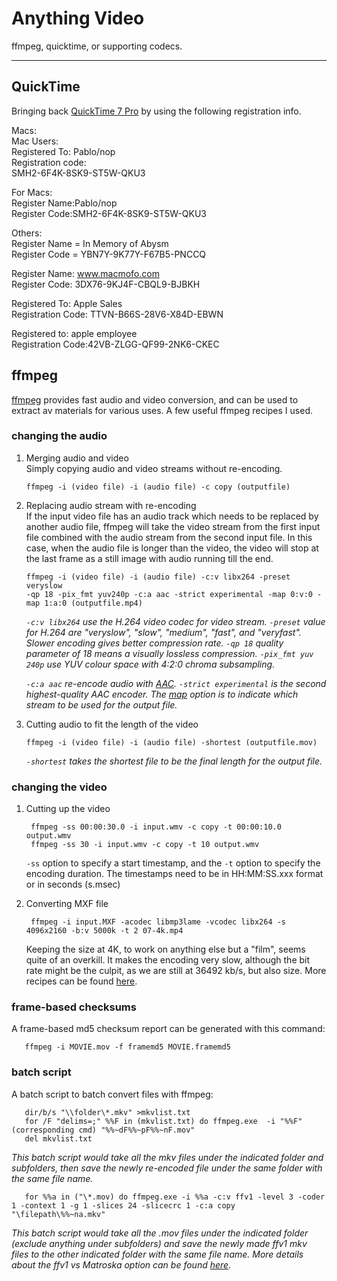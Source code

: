 # Anything Video
ffmpeg, quicktime, or supporting codecs.
_____

## QuickTime
Bringing back [QuickTime 7 Pro](http://techdechdude.blogspot.com/2010/06/or-any-other-version-entering-your.html) by using the following registration info. 

Macs:<br>
Mac Users:<br>
Registered To: Pablo/nop<br>
Registration code:<br>
SMH2-6F4K-8SK9-ST5W-QKU3<br>

For Macs:<br>
Register Name:Pablo/nop<br>
Register Code:SMH2-6F4K-8SK9-ST5W-QKU3<br>

Others:<br>
Register Name = In Memory of Abysm<br>
Register Code = YBN7Y-9K77Y-F67B5-PNCCQ<br>

Register Name: www.macmofo.com<br>
Register Code: 3DX76-9KJ4F-CBQL9-BJBKH<br>

Registered To: Apple Sales<br>
Registration Code: TTVN-B66S-28V6-X84D-EBWN<br>

Registered to: apple employee<br>
Registration Code:42VB-ZLGG-QF99-2NK6-CKEC<br>

## ffmpeg
[ffmpeg](https://ffmpeg.org/documentation.html) provides fast audio and video conversion, and can be used to extract av materials for various uses. A few useful ffmpeg recipes I used.

### changing the audio
1. Merging audio and video <br>
 Simply copying audio and video streams without re-encoding.
 
       ffmpeg -i (video file) -i (audio file) -c copy (outputfile)

2. Replacing audio stream with re-encoding <br>
 If the input video file has an audio track which needs to be replaced by another audio file, ffmpeg will take the video stream from the first input file combined with the audio stream from the second input file. In this case, when the audio file is longer than the video, the video will stop at the last frame as a still image with audio running till the end.

       ffmpeg -i (video file) -i (audio file) -c:v libx264 -preset veryslow 
       -qp 18 -pix_fmt yuv240p -c:a aac -strict experimental -map 0:v:0 -map 1:a:0 (outputfile.mp4)
    
    *``-c:v libx264`` use the H.264 video codec for video stream. ``-preset`` value for H.264 are "veryslow", "slow", "medium", "fast", and "veryfast". Slower encoding gives better compression rate. ``-qp 18`` quality parameter of 18 means a visually lossless compression. ``-pix_fmt yuv 240p`` use YUV colour space with 4:2:0 chroma subsampling.* <br>
    
    *``-c:a aac`` re-encode audio with [AAC](https://trac.ffmpeg.org/wiki/Encode/AAC). ``-strict experimental`` is the second highest-quality AAC encoder. The [map](https://trac.ffmpeg.org/wiki/Map) option is to indicate which stream to be used for the output file.*
  
3. Cutting audio to fit the length of the video <br>

       ffmpeg -i (video file) -i (audio file) -shortest (outputfile.mov)
  
    *``-shortest`` takes the shortest file to be the final length for the output file.*
    
### changing the video
1. Cutting up the video

        ffmpeg -ss 00:00:30.0 -i input.wmv -c copy -t 00:00:10.0 output.wmv
        ffmpeg -ss 30 -i input.wmv -c copy -t 10 output.wmv

    ``-ss`` option to specify a start timestamp, and the ``-t`` option to specify the encoding duration. The timestamps need to be in HH:MM:SS.xxx format or in seconds (s.msec)

2. Converting MXF file

        ffmpeg -i input.MXF -acodec libmp3lame -vcodec libx264 -s 4096x2160 -b:v 5000k -t 2 07-4k.mp4 
        
    Keeping the size at 4K, to work on anything else but a "film", seems quite of an overkill. It makes the encoding very slow, although the bit rate might be the culpit, as we are still at 36492 kb/s, but also size. More recipes can be found [here](http://oooooooooo.io/index.php/Convert_MXF_files_with_ffmpeg).

### frame-based checksums
A frame-based md5 checksum report can be generated with this command: 

       ffmpeg -i MOVIE.mov -f framemd5 MOVIE.framemd5

### batch script
A batch script to batch convert files with ffmpeg:

       dir/b/s "\\folder\*.mkv" >mkvlist.txt
       for /F "delims=;" %%F in (mkvlist.txt) do ffmpeg.exe  -i "%%F" (corresponding cmd) "%%~dF%%~pF%%~nF.mov"
       del mkvlist.txt
   
   *This batch script would take all the mkv files under the indicated folder and subfolders, then save the newly re-encoded file under the same folder with the same file name.*
   
       for %%a in ("\*.mov) do ffmpeg.exe -i %%a -c:v ffv1 -level 3 -coder 1 -context 1 -g 1 -slices 24 -slicecrc 1 -c:a copy "\filepath\%%~na.mkv"
       
   *This batch script would take all the .mov files under the indicated folder (exclude anything under subfolders) and save the newly made ffv1 mkv files to the other indicated folder with the same file name. More details about the ffv1 vs Matroska option can be found [here](https://avpres.net/FFmpeg/im_MKV.html).*


